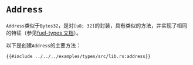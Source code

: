 # `Address`

`Address`类似于`Bytes32`，是对`[u8; 32]`的封装，具有类似的方法，并实现了相同的特征（参见[fuel-types 文档](https://docs.rs/fuel-types/latest/fuel_types/struct.Address.html)）。

以下是创建`Address`的主要方法：

```rust,ignore
{{#include ../../../examples/types/src/lib.rs:address}}
```
